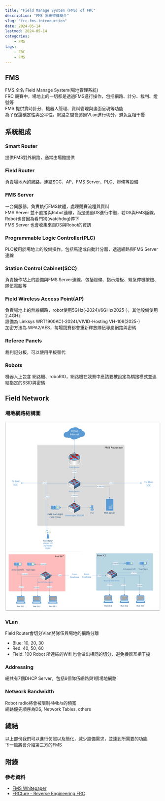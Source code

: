 ```yaml
---
title: "Field Manage System (FMS) of FRC"
description: "FMS 系統架構簡介"
slug: "frc-fms-introduction"
date: 2024-05-14
lastmod: 2024-05-14
categories:
    - FMS
tags:
    - FRC
    - FMS
---
```


## FMS
FMS 全名 Field Manage System(場地管理系統)<br>
FRC 競賽中，場地上的一切都是透過FMS進行操作，包括網路、計分、裁判、燈號等<br>
FMS 提供實時計分、機器人管理、資料管理與畫面呈現等功能<br>
為了保證穩定性與公平性，網路之間會透過VLan進行切分，避免互相干擾<br>

## 系統組成
### Smart Router
提供FMS對外網路，通常由場館提供

### Field Router
負責場地內的網路，連結SCC、AP、FMS Server、PLC、燈條等設備

### FMS Server
一台伺服器，負責執行FMS軟體，處理競賽流程與資料<br>
FMS Server 並不直接與Robot連線，而是透過DS進行中繼，若DS與FMS斷線，Robot也會因為看門狗(watchdog)停下<br>
FMS Server 也會收集來自DS與Robot的資訊<br>

### Programmable Logic Controller(PLC)
PLC被用於場地上的設備操作，包括馬達或自動計分器，透過網路與FMS Server連線

### Station Control Cabinet(SCC)
負責操作站上的設備與FMS Server連線，包括燈條、指示燈板、緊急停機按鈕、隊伍電腦等<br>

### Field Wireless Access Point(AP)
負責場地上的無線網路，robot使用5GHz(-2024)/6GHz(2025-)，其他設備使用2.4GHz<br>
設備為 Linksys WRT1900AC(-2024)/VIVID-Hosting VH-109(2025-)<br>
加密方法為 WPA2/AES，每場競賽都會重新釋放隊伍專屬網路與密碼

### Referee Panels
裁判記分板，可以使用平板替代

### Robots
機器人上包含 網路機、roboRIO，網路機在競賽中應該要被設定為橋接模式並連結指定的SSID與密碼

## Field Network
### 場地網路結構圖
![Field Network](fms-whitepaper-0.png)

### VLan
Field Router會切分Vlan將隊伍與場地的網路分離
* Blue:  10, 20, 30
* Red:   40, 50, 60
* Field: 100
Robot 所連結的Wifi 也會做出相同的切分，避免機器互相干擾

### Addressing
總共有7個DHCP Server，包括6個隊伍網路與1個場地網路

### Network Bandwidth
Robot radio將會被限制4Mb/s的頻寬<br>
網路優先順序為DS, Network Tables, others

## 總結
以上部份我們可以進行仿照以及簡化，減少設備需求，並達到所需要的功能<br>
下一篇將會介紹第三方的FMS

## 附錄
### 參考資料
* [FMS Whitepaper](https://fms-manual.readthedocs.io/en/latest/fms-whitepaper/fms-whitepaper.html)
* [FRCture - Reverse Engineering FRC](https://frcture.readthedocs.io/en/latest/)